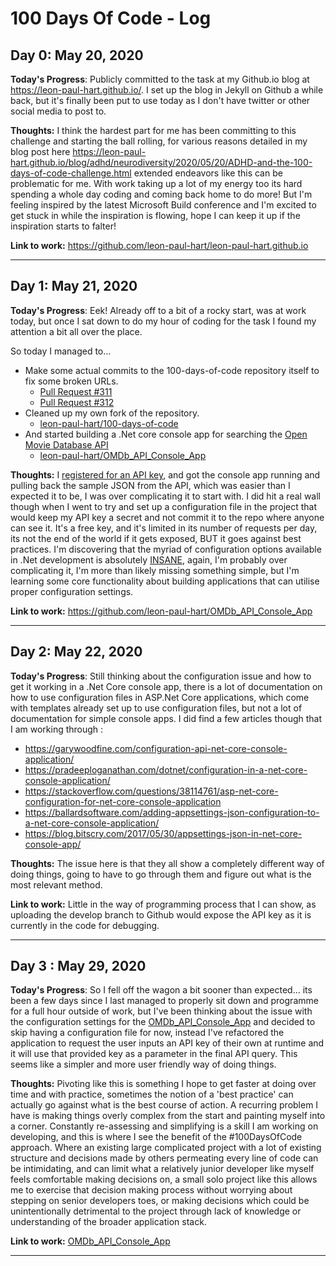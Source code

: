 # 100 Days Of Code - Log

## Day 0: May 20, 2020

**Today's Progress**: Publicly committed to the task at my Github.io blog at <https://leon-paul-hart.github.io/>. I set up the blog in Jekyll on Github a while back, but it's finally been put to use today as I don't have twitter or other social media to post to.

**Thoughts:** I think the hardest part for me has been committing to this challenge and starting the ball rolling, for various reasons detailed in my blog post here <https://leon-paul-hart.github.io/blog/adhd/neurodiversity/2020/05/20/ADHD-and-the-100-days-of-code-challenge.html> extended endeavors like this can be problematic for me. With work taking up a lot of my energy too its hard spending a whole day coding and coming back home to do more! But I'm feeling inspired by the latest Microsoft Build conference and I'm excited to get stuck in while the inspiration is flowing, hope I can keep it up if the inspiration starts to falter!

**Link to work:** <https://github.com/leon-paul-hart/leon-paul-hart.github.io>

---

## Day 1: May 21, 2020

**Today's Progress**: Eek! Already off to a bit of a rocky start, was at work today, but once I sat down to do my hour of coding for the task I found my attention a bit all over the place.

So today I managed to...

- Make some actual commits to the 100-days-of-code repository itself to fix some broken URLs.
  - [Pull Request #311](https://github.com/kallaway/100-days-of-code/commit/6335f2d99b36f7ae289d10ba025fd27331b5ff20)
  - [Pull Request #312](https://github.com/kallaway/100-days-of-code/commit/37d919a796f840f85d64140d742c96b4001d71b9)
- Cleaned up my own fork of the repository.
  - [leon-paul-hart/100-days-of-code](https://github.com/leon-paul-hart/100-days-of-code/commits/master)
- And started building a .Net core console app for searching the [Open Movie Database API](https://www.omdbapi.com/)
  - [leon-paul-hart/OMDb_API_Console_App](https://github.com/leon-paul-hart/OMDb_API_Console_App)

**Thoughts:** I [registered for an API key](https://www.omdbapi.com/apikey.aspx), and got the console app running and pulling back the sample JSON from the API, which was easier than I expected it to be, I was over complicating it to start with. I did hit a real wall though when I went to try and set up a configuration file in the project that would keep my API key a secret and not commit it to the repo where anyone can see it. It's a free key, and it's limited in its number of requests per day, its not the end of the world if it gets exposed, BUT it goes against best practices. I'm discovering that the myriad of configuration options available in .Net development is absolutely [INSANE](https://docs.microsoft.com/en-gb/dotnet/api/system.configuration?view=dotnet-plat-ext-3.1), again, I'm probably over complicating it, I'm more than likely missing something simple, but I'm learning some core functionality about building applications that can utilise proper configuration settings.

**Link to work:** <https://github.com/leon-paul-hart/OMDb_API_Console_App>

---

## Day 2: May 22, 2020

**Today's Progress**: Still thinking about the configuration issue and how to get it working in a .Net Core console app, there is a lot of documentation on how to use configuration files in ASP.Net Core applications, which come with templates already set up to use configuration files, but not a lot of documentation for simple console apps. I did find a few articles though that I am working through :

- <https://garywoodfine.com/configuration-api-net-core-console-application/>
- <https://pradeeploganathan.com/dotnet/configuration-in-a-net-core-console-application/>
- <https://stackoverflow.com/questions/38114761/asp-net-core-configuration-for-net-core-console-application>
- <https://ballardsoftware.com/adding-appsettings-json-configuration-to-a-net-core-console-application/>
- <https://blog.bitscry.com/2017/05/30/appsettings-json-in-net-core-console-app/>

**Thoughts:** The issue here is that they all show a completely different way of doing things, going to have to go through them and figure out what is the most relevant method.

**Link to work:** Little in the way of programming process that I can show, as uploading the develop branch to Github would expose the API key as it is currently in the code for debugging.

---

## Day 3 : May 29, 2020

**Today's Progress**: So I fell off the wagon a bit sooner than expected... its been a few days since I last managed to properly sit down and programme for a full hour outside of work, but I've been thinking about the issue with the configuration settings for the [OMDb_API_Console_App](https://github.com/leon-paul-hart/OMDb_API_Console_App) and decided to skip having a configuration file for now, instead I've refactored the application to request the user inputs an API key of their own at runtime and it will use that provided key as a parameter in the final API query. This seems like a simpler and more user friendly way of doing things.

**Thoughts:** Pivoting like this is something I hope to get faster at doing over time and with practice, sometimes the notion of a 'best practice' can actually go against what is the best course of action. A recurring problem I have is making things overly complex from the start and painting myself into a corner. Constantly re-assessing and simplifying is a skill I am working on developing, and this is where I see the benefit of the #100DaysOfCode approach. Where an existing large complicated project with a lot of existing structure and decisions made by others permeating every line of code can be intimidating, and can limit what a relatively junior developer like myself feels comfortable making decisions on, a small solo project like this allows me to exercise that decision making process without worrying about stepping on senior developers toes, or making decisions which could be unintentionally detrimental to the project through lack of knowledge or understanding of the broader application stack.

**Link to work:** [OMDb_API_Console_App](https://github.com/leon-paul-hart/OMDb_API_Console_App)

---
